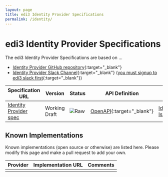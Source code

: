 ```yaml
---
layout: page
title: edi3 Identity Provider Specifications
permalink: /identity/
---
```


# edi3 Identity Provider Specifications

The edi3 Identity Provider Specifications are based on ...

* [Identity Provider GitHub repository](https://github.com/edi3/edi3-identity){:target="_blank"}
* [Identity Provider Slack Channel](https://edi3.slack.com/messages/spec-identity/){:target="_blank"} ([you must signup to edi3 slack first](https://join.slack.com/t/edi3/shared_invite/enQtNTY5OTkzMjQ0NjcyLTAxZGVlMzJmNWQ5MDBjOTRmMWViNGU0MzdhY2VkOWIwZWY3ODMxOWE4YTJmZjdiNTBkYzczZDk5Y2ViOWJlNzQ){:target="_blank"})

| Specification URL | Version | Status | API Definition | Issues List |
| ----------------- | ------  | ------ | -------------- | ----------- |
| [Identity Provider spec](//edi3.org/specs/edi3-identity/develop/) | Working Draft | ![Raw](//rfc.unprotocols.org/spec:2/COSS/raw.svg) | [OpenAPI](//edi3.org/specs/edi3-identity/develop/swagger){:target="_blank"} |  [Identity Provider Issues](https://github.com/edi3/edi3-identity/issues){:target="_blank"}  |

## Known Implementations

Known implementations (open source or otherwise) are listed here.  Please modify this page and make a pull request to add your own.

|Provider|Implementation URL|Comments|
|--------|------------------|--------|
|  |  |  |

